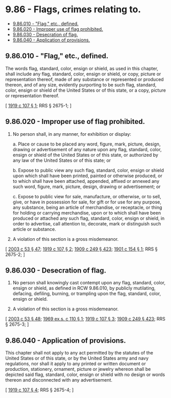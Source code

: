 # 9.86 - Flags, crimes relating to.
* [9.86.010 - "Flag," etc., defined.](#986010---flag-etc-defined)
* [9.86.020 - Improper use of flag prohibited.](#986020---improper-use-of-flag-prohibited)
* [9.86.030 - Desecration of flag.](#986030---desecration-of-flag)
* [9.86.040 - Application of provisions.](#986040---application-of-provisions)
## 9.86.010 - "Flag," etc., defined.
The words flag, standard, color, ensign or shield, as used in this chapter, shall include any flag, standard, color, ensign or shield, or copy, picture or representation thereof, made of any substance or represented or produced thereon, and of any size, evidently purporting to be such flag, standard, color, ensign or shield of the United States or of this state, or a copy, picture or representation thereof.

\[ [1919 c 107 § 1](https://leg.wa.gov/CodeReviser/documents/sessionlaw/1919c107.pdf?cite=1919%20c%20107%20§%201); RRS § 2675-1; \]

## 9.86.020 - Improper use of flag prohibited.
1. No person shall, in any manner, for exhibition or display:

   a. Place or cause to be placed any word, figure, mark, picture, design, drawing or advertisement of any nature upon any flag, standard, color, ensign or shield of the United States or of this state, or authorized by any law of the United States or of this state; or

   b. Expose to public view any such flag, standard, color, ensign or shield upon which shall have been printed, painted or otherwise produced, or to which shall have been attached, appended, affixed or annexed any such word, figure, mark, picture, design, drawing or advertisement; or

   c. Expose to public view for sale, manufacture, or otherwise, or to sell, give, or have in possession for sale, for gift or for use for any purpose, any substance, being an article of merchandise, or receptacle, or thing for holding or carrying merchandise, upon or to which shall have been produced or attached any such flag, standard, color, ensign or shield, in order to advertise, call attention to, decorate, mark or distinguish such article or substance.

2. A violation of this section is a gross misdemeanor.

\[ [2003 c 53 § 47](https://lawfilesext.leg.wa.gov/biennium/2003-04/Pdf/Bills/Session%20Laws/Senate/5758.SL.pdf?cite=2003%20c%2053%20§%2047); [1919 c 107 § 2](https://leg.wa.gov/CodeReviser/documents/sessionlaw/1919c107.pdf?cite=1919%20c%20107%20§%202); [1909 c 249 § 423](https://leg.wa.gov/CodeReviser/documents/sessionlaw/1909c249.pdf?cite=1909%20c%20249%20§%20423); [1901 c 154 § 1](https://leg.wa.gov/CodeReviser/documents/sessionlaw/1901c154.pdf?cite=1901%20c%20154%20§%201); RRS § 2675-2; \]

## 9.86.030 - Desecration of flag.
1. No person shall knowingly cast contempt upon any flag, standard, color, ensign or shield, as defined in RCW 9.86.010, by publicly mutilating, defacing, defiling, burning, or trampling upon the flag, standard, color, ensign or shield.

2. A violation of this section is a gross misdemeanor.

\[ [2003 c 53 § 48](https://lawfilesext.leg.wa.gov/biennium/2003-04/Pdf/Bills/Session%20Laws/Senate/5758.SL.pdf?cite=2003%20c%2053%20§%2048); [1969 ex.s. c 110 § 1](https://leg.wa.gov/CodeReviser/documents/sessionlaw/1969ex1c110.pdf?cite=1969%20ex.s.%20c%20110%20§%201); [1919 c 107 § 3](https://leg.wa.gov/CodeReviser/documents/sessionlaw/1919c107.pdf?cite=1919%20c%20107%20§%203); [1909 c 249 § 423](https://leg.wa.gov/CodeReviser/documents/sessionlaw/1909c249.pdf?cite=1909%20c%20249%20§%20423); RRS § 2675-3; \]

## 9.86.040 - Application of provisions.
This chapter shall not apply to any act permitted by the statutes of the United States or of this state, or by the United States army and navy regulations, nor shall it apply to any printed or written document or production, stationery, ornament, picture or jewelry whereon shall be depicted said flag, standard, color, ensign or shield with no design or words thereon and disconnected with any advertisement.

\[ [1919 c 107 § 4](https://leg.wa.gov/CodeReviser/documents/sessionlaw/1919c107.pdf?cite=1919%20c%20107%20§%204); RRS § 2675-4; \]

